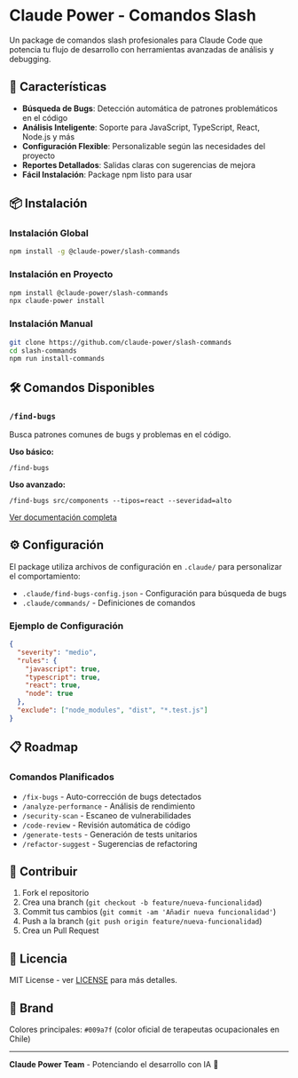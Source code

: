 # Claude Power - Comandos Slash

Un package de comandos slash profesionales para Claude Code que potencia tu flujo de desarrollo con herramientas avanzadas de análisis y debugging.

## 🚀 Características

- **Búsqueda de Bugs**: Detección automática de patrones problemáticos en el código
- **Análisis Inteligente**: Soporte para JavaScript, TypeScript, React, Node.js y más
- **Configuración Flexible**: Personalizable según las necesidades del proyecto
- **Reportes Detallados**: Salidas claras con sugerencias de mejora
- **Fácil Instalación**: Package npm listo para usar

## 📦 Instalación

### Instalación Global
```bash
npm install -g @claude-power/slash-commands
```

### Instalación en Proyecto
```bash
npm install @claude-power/slash-commands
npx claude-power install
```

### Instalación Manual
```bash
git clone https://github.com/claude-power/slash-commands
cd slash-commands
npm run install-commands
```

## 🛠️ Comandos Disponibles

### `/find-bugs`
Busca patrones comunes de bugs y problemas en el código.

**Uso básico:**
```
/find-bugs
```

**Uso avanzado:**
```
/find-bugs src/components --tipos=react --severidad=alto
```

[Ver documentación completa](./commands/find-bugs.md)

## ⚙️ Configuración

El package utiliza archivos de configuración en `.claude/` para personalizar el comportamiento:

- `.claude/find-bugs-config.json` - Configuración para búsqueda de bugs
- `.claude/commands/` - Definiciones de comandos

### Ejemplo de Configuración

```json
{
  "severity": "medio",
  "rules": {
    "javascript": true,
    "typescript": true,
    "react": true,
    "node": true
  },
  "exclude": ["node_modules", "dist", "*.test.js"]
}
```

## 📋 Roadmap

### Comandos Planificados

- `/fix-bugs` - Auto-corrección de bugs detectados
- `/analyze-performance` - Análisis de rendimiento
- `/security-scan` - Escaneo de vulnerabilidades
- `/code-review` - Revisión automática de código
- `/generate-tests` - Generación de tests unitarios
- `/refactor-suggest` - Sugerencias de refactoring

## 🤝 Contribuir

1. Fork el repositorio
2. Crea una branch (`git checkout -b feature/nueva-funcionalidad`)
3. Commit tus cambios (`git commit -am 'Añadir nueva funcionalidad'`)
4. Push a la branch (`git push origin feature/nueva-funcionalidad`)
5. Crea un Pull Request

## 📝 Licencia

MIT License - ver [LICENSE](../LICENSE) para más detalles.

## 🎯 Brand

Colores principales: `#009a7f` (color oficial de terapeutas ocupacionales en Chile)

---

**Claude Power Team** - Potenciando el desarrollo con IA 🚀 